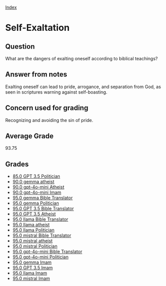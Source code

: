 
[Index](../../index.md)
# Self-Exaltation
## Question
What are the dangers of exalting oneself according to biblical teachings?

## Answer from notes
Exalting oneself can lead to pride, arrogance, and separation from God, as seen in scriptures warning against self-boasting.

## Concern used for grading
Recognizing and avoiding the sin of pride.

## Average Grade
93.75

## Grades
 * [85.0 GPT 3.5 Politician](../answers/GPT_3.5_Politician/Self-Exaltation.md)
 * [90.0 gemma atheist](../answers/gemma_atheist/Self-Exaltation.md)
 * [90.0 gpt-4o-mini Atheist](../answers/gpt-4o-mini_Atheist/Self-Exaltation.md)
 * [90.0 gpt-4o-mini Imam](../answers/gpt-4o-mini_Imam/Self-Exaltation.md)
 * [95.0 gemma Bible Translator](../answers/gemma_Bible_Translator/Self-Exaltation.md)
 * [95.0 gemma Politician](../answers/gemma_Politician/Self-Exaltation.md)
 * [95.0 GPT 3.5 Bible Translator](../answers/GPT_3.5_Bible_Translator/Self-Exaltation.md)
 * [95.0 GPT 3.5 Atheist](../answers/GPT_3.5_Atheist/Self-Exaltation.md)
 * [95.0 llama Bible Translator](../answers/llama_Bible_Translator/Self-Exaltation.md)
 * [95.0 llama atheist](../answers/llama_atheist/Self-Exaltation.md)
 * [95.0 llama Politician](../answers/llama_Politician/Self-Exaltation.md)
 * [95.0 mistral Bible Translator](../answers/mistral_Bible_Translator/Self-Exaltation.md)
 * [95.0 mistral atheist](../answers/mistral_atheist/Self-Exaltation.md)
 * [95.0 mistral Politician](../answers/mistral_Politician/Self-Exaltation.md)
 * [95.0 gpt-4o-mini Bible Translator](../answers/gpt-4o-mini_Bible_Translator/Self-Exaltation.md)
 * [95.0 gpt-4o-mini Politician](../answers/gpt-4o-mini_Politician/Self-Exaltation.md)
 * [95.0 gemma Imam](../answers/gemma_Imam/Self-Exaltation.md)
 * [95.0 GPT 3.5 Imam](../answers/GPT_3.5_Imam/Self-Exaltation.md)
 * [95.0 llama Imam](../answers/llama_Imam/Self-Exaltation.md)
 * [95.0 mistral Imam](../answers/mistral_Imam/Self-Exaltation.md)
